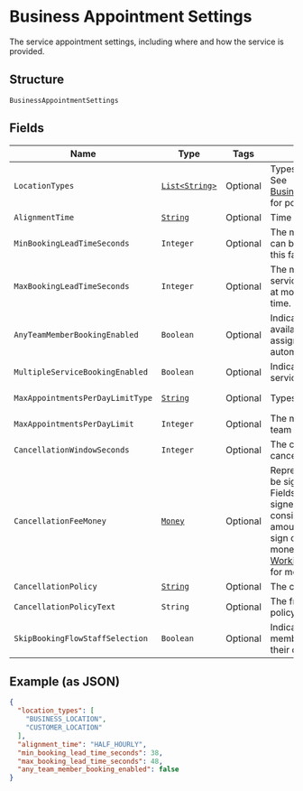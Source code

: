 
# Business Appointment Settings

The service appointment settings, including where and how the service is provided.

## Structure

`BusinessAppointmentSettings`

## Fields

| Name | Type | Tags | Description | Getter |
|  --- | --- | --- | --- | --- |
| `LocationTypes` | [`List<String>`](/doc/models/business-appointment-settings-booking-location-type.md) | Optional | Types of the location allowed for bookings.<br>See [BusinessAppointmentSettingsBookingLocationType](#type-businessappointmentsettingsbookinglocationtype) for possible values | List<String> getLocationTypes() |
| `AlignmentTime` | [`String`](/doc/models/business-appointment-settings-alignment-time.md) | Optional | Time units of a service duration for bookings. | String getAlignmentTime() |
| `MinBookingLeadTimeSeconds` | `Integer` | Optional | The minimum lead time in seconds before a service can be booked. Bookings must be created at least this far ahead of the booking's starting time. | Integer getMinBookingLeadTimeSeconds() |
| `MaxBookingLeadTimeSeconds` | `Integer` | Optional | The maximum lead time in seconds before a service can be booked. Bookings must be created at most this far ahead of the booking's starting time. | Integer getMaxBookingLeadTimeSeconds() |
| `AnyTeamMemberBookingEnabled` | `Boolean` | Optional | Indicates whether a customer can choose from all available time slots and have a staff member assigned<br>automatically (`true`) or not (`false`). | Boolean getAnyTeamMemberBookingEnabled() |
| `MultipleServiceBookingEnabled` | `Boolean` | Optional | Indicates whether a customer can book multiple services in a single online booking. | Boolean getMultipleServiceBookingEnabled() |
| `MaxAppointmentsPerDayLimitType` | [`String`](/doc/models/business-appointment-settings-max-appointments-per-day-limit-type.md) | Optional | Types of daily appointment limits. | String getMaxAppointmentsPerDayLimitType() |
| `MaxAppointmentsPerDayLimit` | `Integer` | Optional | The maximum number of daily appointments per team member or per location. | Integer getMaxAppointmentsPerDayLimit() |
| `CancellationWindowSeconds` | `Integer` | Optional | The cut-off time in seconds for allowing clients to cancel or reschedule an appointment. | Integer getCancellationWindowSeconds() |
| `CancellationFeeMoney` | [`Money`](/doc/models/money.md) | Optional | Represents an amount of money. `Money` fields can be signed or unsigned.<br>Fields that do not explicitly define whether they are signed or unsigned are<br>considered unsigned and can only hold positive amounts. For signed fields, the<br>sign of the value indicates the purpose of the money transfer. See<br>[Working with Monetary Amounts](https://developer.squareup.com/docs/build-basics/working-with-monetary-amounts)<br>for more information. | Money getCancellationFeeMoney() |
| `CancellationPolicy` | [`String`](/doc/models/business-appointment-settings-cancellation-policy.md) | Optional | The category of the seller’s cancellation policy. | String getCancellationPolicy() |
| `CancellationPolicyText` | `String` | Optional | The free-form text of the seller's cancellation policy. | String getCancellationPolicyText() |
| `SkipBookingFlowStaffSelection` | `Boolean` | Optional | Indicates whether customers has an assigned staff member (`true`) or can select s staff member of their choice (`false`). | Boolean getSkipBookingFlowStaffSelection() |

## Example (as JSON)

```json
{
  "location_types": [
    "BUSINESS_LOCATION",
    "CUSTOMER_LOCATION"
  ],
  "alignment_time": "HALF_HOURLY",
  "min_booking_lead_time_seconds": 38,
  "max_booking_lead_time_seconds": 48,
  "any_team_member_booking_enabled": false
}
```

